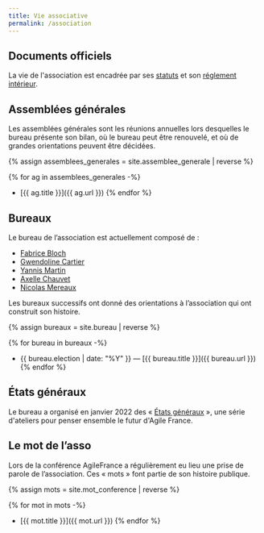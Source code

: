 ```yaml
---
title: Vie associative
permalink: /association
---
```


## Documents officiels

La vie de l'association est encadrée par ses [statuts](/statuts) et son [réglement intérieur](/reglement).

## Assemblées générales

Les assemblées générales sont les réunions annuelles lors desquelles le bureau présente son bilan, où le bureau peut être renouvelé, et où de grandes orientations peuvent être décidées.

{% assign assemblees_generales = site.assemblee_generale | reverse %}

{% for ag in assemblees_generales -%}
- [{{ ag.title }}]({{ ag.url }})
{% endfor %}

## Bureaux

Le bureau de l’association est actuellement composé de :

- [Fabrice Bloch](https://fr.linkedin.com/in/fabrice-bloch-4b9b5194)
- [Gwendoline Cartier](https://www.linkedin.com/in/gwendoline-c-25b93229/)
- [Yannis Martin](https://www.linkedin.com/in/yannismartin/)
- [Axelle Chauvet](https://www.linkedin.com/in/axelle-chauvet-peyrard/)
- [Nicolas Mereaux](https://fr.linkedin.com/in/nicolas-mereaux-97a00635)

Les bureaux successifs ont donné des orientations à l’association qui ont construit son histoire.

{% assign bureaux = site.bureau | reverse %}

{% for bureau in bureaux -%}
- {{ bureau.election | date: "%Y" }} — [{{ bureau.title }}]({{ bureau.url }})
{% endfor %}

## États généraux

Le bureau a organisé en janvier 2022 des « [États généraux](/etats-generaux-2022) », une série d'ateliers pour penser ensemble le futur d'Agile France.

## Le mot de l’asso

Lors de la conférence AgileFrance a régulièrement eu lieu une prise de parole de l’association. Ces « mots » font partie de son histoire publique.

{% assign mots = site.mot_conference | reverse %}

{% for mot in mots -%}
- [{{ mot.title }}]({{ mot.url }})
{% endfor %}
